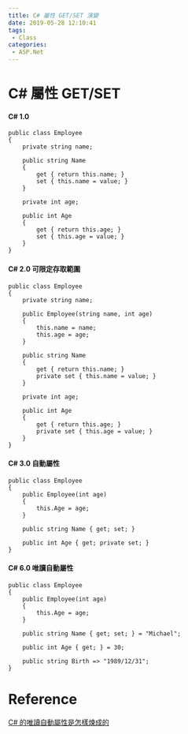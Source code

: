 ```yaml
---
title: C# 屬性 GET/SET 演變
date: 2019-05-28 12:10:41
tags:
 - Class
categories: 
 - ASP.Net
---
```


# C# 屬性 GET/SET
#### C# 1.0 
    public class Employee
    {
        private string name;

        public string Name
        {
            get { return this.name; }
            set { this.name = value; }
        }

        private int age;

        public int Age
        {
            get { return this.age; }
            set { this.age = value; }
        }
    }

#### C# 2.0 可限定存取範圍
    public class Employee
    {
        private string name;

        public Employee(string name, int age)
        {
            this.name = name;
            this.age = age;
        }

        public string Name
        {
            get { return this.name; }
            private set { this.name = value; }
        }

        private int age;

        public int Age
        {
            get { return this.age; }
            private set { this.age = value; }
        }
    }

#### C# 3.0 自動屬性
    public class Employee
    {
        public Employee(int age)
        {
            this.Age = age;
        }

        public string Name { get; set; }

        public int Age { get; private set; }
    }

#### C# 6.0 唯讀自動屬性
    public class Employee
    {
        public Employee(int age)
        {
            this.Age = age;
        }

        public string Name { get; set; } = "Michael";

        public int Age { get; } = 30;

        public string Birth => "1989/12/31";
    }

# Reference
[C# 的唯讀自動屬性是怎樣煉成的](https://www.huanlintalk.com/2018/02/c-readonly-auto-property-from-beginning.html)